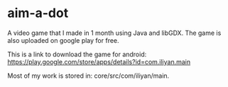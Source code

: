 # aim-a-dot
A video game that I made in 1 month using Java and libGDX. The game is also uploaded on google play for free.

This is a link to download the game for android: https://play.google.com/store/apps/details?id=com.iliyan.main

Most of my work is stored in: core/src/com/iliyan/main.
